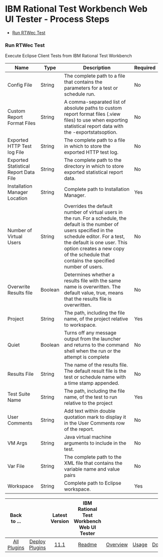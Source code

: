
# IBM Rational Test Workbench Web UI Tester - Process Steps

* [Run RTWec Test](#run_rtwec_test)


### Run RTWec Test

Execute Eclipse Client Tests from IBM Rational Test Workbench


| Name | Type | Description                                                                                                          | Required |
| ---- | ---- | -------------------------------------------------------------------------------------------------------------------- | -------- |
| Config File | String | The complete path to a file that contains the parameters for a test or schedule run. | No |
| Custom Report Format Files | String | A comma-separated list of absolute paths to custom report format files (.view files) to use when exporting statistical report data with the -exportstatsoption. | No |
| Exported HTTP Test log File | String | The complete path to a file in which to store the exported HTTP test log. | No |
| Exported Statistical Report Data File | String | The complete path to the directory in which to store exported statistical report data. | No |
| Installation Manager Location | String | Complete path to Installation Manager. | Yes |
| Number of Virtual Users | String | Overrides the default number of virtual users in the run. For a schedule, the default is the number of users specified in the schedule editor. For a test, the default is one user. This option creates a new copy of the schedule that contains the specified number of users. | No |
| Overwrite Results file | Boolean | Determines whether a results file with the same name is overwritten. The default value, true, means that the results file is overwritten. | No |
| Project | String | The path, including the file name, of the project relative to workspace. | Yes |
| Quiet | Boolean | Turns off any message output from the launcher and returns to the command shell when the run or the attempt is complete | No |
| Results File | String | The name of the results file. The default result file is the test or schedule name with a time stamp appended. | No |
| Test Suite Name | String | The path, including the file name, of the test to run relative to the project | Yes |
| User Comments | String | Add text within double quotation mark to display it in the User Comments row of the report. | No |
| VM Args | String | Java virtual machine arguments to include in the test. | No |
| Var File | String | The complete path to the XML file that contains the variable name and value pairs | No |
| Workspace | String | Complete path to Eclipse workspace. | Yes |



|Back to ...||Latest Version|IBM Rational Test Workbench Web UI Tester ||||
| :---: | :---: | :---: | :---: | :---: | :---: | :---: |
|[All Plugins](../../index.md)|[Deploy Plugins](../README.md)|[11.1](https://raw.githubusercontent.com/UrbanCode/IBM-UCD-PLUGINS/main/files/RFT-WebUI-UCD/RFT-UCD-UITest-11.1.zip)|[Readme](README.md)|[Overview](overview.md)|[Usage](usage.md)|[Downloads](downloads.md)|
